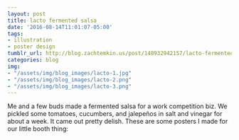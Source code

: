 ```yaml
---
layout: post
title: lacto fermented salsa
date: '2016-08-14T11:01:07-05:00'
tags:
- illustration
- poster design
tumblr_url: http://blog.zachtemkin.us/post/148932942157/lacto-fermented-salsa
categories: blog
img: 
- "/assets/img/blog_images/lacto-1.jpg"
- "/assets/img/blog_images/lacto-2.png"
- "/assets/img/blog_images/lacto-3.png"
---
```


Me and a few buds made a fermented salsa for a work competition biz. We pickled some tomatoes, cucumbers, and jalepeños in salt and vinegar for about a week. It came out pretty delish. These are some posters I made for our little booth thing: